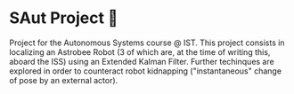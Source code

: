 # SAut Project :robot:

Project for the Autonomous Systems course @ IST.
This project consists in localizing an Astrobee Robot (3 of which are, at the time of writing this, aboard the ISS) using an Extended Kalman Filter.
Further techinques are explored in order to counteract robot kidnapping ("instantaneous" change of pose by an external actor).
